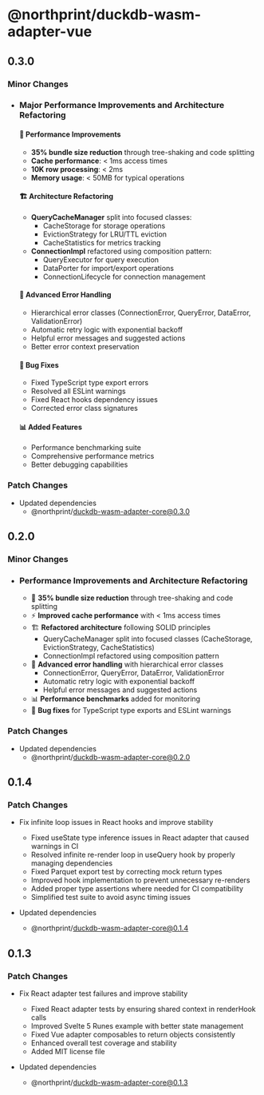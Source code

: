 # @northprint/duckdb-wasm-adapter-vue

## 0.3.0

### Minor Changes

- ### Major Performance Improvements and Architecture Refactoring

  #### 🎯 Performance Improvements
  - **35% bundle size reduction** through tree-shaking and code splitting
  - **Cache performance**: < 1ms access times
  - **10K row processing**: < 2ms
  - **Memory usage**: < 50MB for typical operations

  #### 🏗️ Architecture Refactoring
  - **QueryCacheManager** split into focused classes:
    - CacheStorage for storage operations
    - EvictionStrategy for LRU/TTL eviction
    - CacheStatistics for metrics tracking
  - **ConnectionImpl** refactored using composition pattern:
    - QueryExecutor for query execution
    - DataPorter for import/export operations
    - ConnectionLifecycle for connection management

  #### 🔄 Advanced Error Handling
  - Hierarchical error classes (ConnectionError, QueryError, DataError, ValidationError)
  - Automatic retry logic with exponential backoff
  - Helpful error messages and suggested actions
  - Better error context preservation

  #### 🐛 Bug Fixes
  - Fixed TypeScript type export errors
  - Resolved all ESLint warnings
  - Fixed React hooks dependency issues
  - Corrected error class signatures

  #### 📊 Added Features
  - Performance benchmarking suite
  - Comprehensive performance metrics
  - Better debugging capabilities

### Patch Changes

- Updated dependencies
  - @northprint/duckdb-wasm-adapter-core@0.3.0

## 0.2.0

### Minor Changes

- ### Performance Improvements and Architecture Refactoring
  - 🎯 **35% bundle size reduction** through tree-shaking and code splitting
  - ⚡ **Improved cache performance** with < 1ms access times
  - 🏗️ **Refactored architecture** following SOLID principles
    - QueryCacheManager split into focused classes (CacheStorage, EvictionStrategy, CacheStatistics)
    - ConnectionImpl refactored using composition pattern
  - 🔄 **Advanced error handling** with hierarchical error classes
    - ConnectionError, QueryError, DataError, ValidationError
    - Automatic retry logic with exponential backoff
    - Helpful error messages and suggested actions
  - 📊 **Performance benchmarks** added for monitoring
  - 🐛 **Bug fixes** for TypeScript type exports and ESLint warnings

### Patch Changes

- Updated dependencies
  - @northprint/duckdb-wasm-adapter-core@0.2.0

## 0.1.4

### Patch Changes

- Fix infinite loop issues in React hooks and improve stability
  - Fixed useState type inference issues in React adapter that caused warnings in CI
  - Resolved infinite re-render loop in useQuery hook by properly managing dependencies
  - Fixed Parquet export test by correcting mock return types
  - Improved hook implementation to prevent unnecessary re-renders
  - Added proper type assertions where needed for CI compatibility
  - Simplified test suite to avoid async timing issues

- Updated dependencies
  - @northprint/duckdb-wasm-adapter-core@0.1.4

## 0.1.3

### Patch Changes

- Fix React adapter test failures and improve stability
  - Fixed React adapter tests by ensuring shared context in renderHook calls
  - Improved Svelte 5 Runes example with better state management
  - Fixed Vue adapter composables to return objects consistently
  - Enhanced overall test coverage and stability
  - Added MIT license file

- Updated dependencies
  - @northprint/duckdb-wasm-adapter-core@0.1.3
